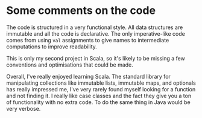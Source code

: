 # Some comments on the code

The code is structured in a very functional style. All data structures are immutable and all the code is declarative. The only imperative-like code comes from using `val` assignments to give names to intermediate computations to improve readability.

This is only my second project in Scala, so it's likely to be missing a few conventions and optimisations that could be made.

Overall, I've really enjoyed learning Scala. The standard library for manipulating collections like immutable lists, immutable maps, and optionals has really impressed me, I've very rarely found myself looking for a function and not finding it. I really like case classes and the fact they give you a ton of functionality with no extra code. To do the same thing in Java would be very verbose.
